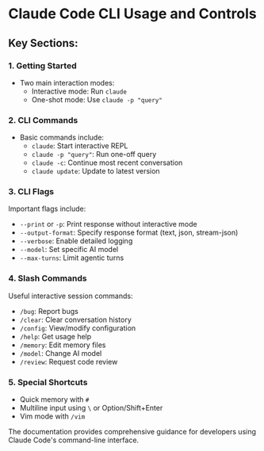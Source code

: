 # Claude Code CLI Usage and Controls

## Key Sections:

### 1. Getting Started
- Two main interaction modes:
  - Interactive mode: Run `claude`
  - One-shot mode: Use `claude -p "query"`

### 2. CLI Commands
- Basic commands include:
  - `claude`: Start interactive REPL
  - `claude -p "query"`: Run one-off query
  - `claude -c`: Continue most recent conversation
  - `claude update`: Update to latest version

### 3. CLI Flags
Important flags include:
- `--print` or `-p`: Print response without interactive mode
- `--output-format`: Specify response format (text, json, stream-json)
- `--verbose`: Enable detailed logging
- `--model`: Set specific AI model
- `--max-turns`: Limit agentic turns

### 4. Slash Commands
Useful interactive session commands:
- `/bug`: Report bugs
- `/clear`: Clear conversation history
- `/config`: View/modify configuration
- `/help`: Get usage help
- `/memory`: Edit memory files
- `/model`: Change AI model
- `/review`: Request code review

### 5. Special Shortcuts
- Quick memory with `#`
- Multiline input using `\` or Option/Shift+Enter
- Vim mode with `/vim`

The documentation provides comprehensive guidance for developers using Claude Code's command-line interface.
